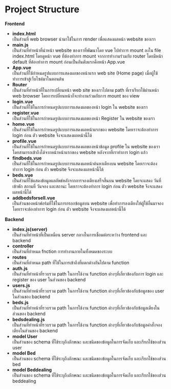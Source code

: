   <h1>Project Structure</h1>
  <p><strong>Frontend</strong></p>
  <ul>
  <li><strong>index.html</strong><br />เป็นส่วนที่ web browser นำมาใช้ในการ render เพื่อแสดงผลหน้า website ของเรา<strong><br /></strong></li> <!-- J -->
  <li><strong>main.js</strong><br />เป็นส่วนที่ทำหน้าที่นำหน้า website ของเราที่พัฒนาโดย vue ไปทำการ mount ลงใน file index.html โดยดูหน้า vue ที่ต้องทำการ mount จากการทำงานร่วมกับ router โดยมีหน้า default ที่ต้องทำการ mount ก่อนเป็นอันดับแรกคือหน้า App.vue</li>
  <li><strong>App.vue</strong><br />เป็นส่วนที่ใช้กำหนดรูปแบบการแสดงผลของหน้าแรก web site (Home page) เมื่อผู้ใช้ทำการเข้าสู่เว็บไซต์มาในตอนต้น</li>
  <li><strong>Router</strong><br />เป็นส่วนที่ทำหน้าที่ในการเปลี่ยนหน้า web site ของเราไปตาม path ที่เราเรียกใช้ผ่านหน้า web browser โดยการเปลี่ยนหน้าก็จะทำงานร่วมกับการ mount ของ view</li>
  <li><strong>login.vue</strong><br />เป็นส่วนที่ใช้ในการกำหนดรูปแบบการแสดงผลของหน้า login ใน website ของเรา</li>
  <li><strong>register.vue</strong><br />เป็นส่วนที่ใช้ในการกำหนดรูปแบบการแสดงผลของหน้า Register ใน website ของเรา</li> <!-- Boss -->
  <li><strong>home.vue</strong><br />เป็นส่วนที่ใช้ในการกำหนดรูปแบบการแสดงผลหน้าแรกของ website โดยเราจะต้องทำการ login ก่อน ตัว website จึงจะแสดงผลหน้านี้ได้</li>
  <li><strong>profile.vue</strong><br />เป็นส่วนที่ใช้ในการกำหนดรูปแบบการแสดงผลของหน้าข้อมูล profile ใน website ของเรา โดยสามารถเข้าถึงได้จากหน้าหน้าแรกของ website หลังจากที่เราทำการ login แล้ว</li>
  <li><strong>findbeds.vue</strong><br />เป็นส่วนที่ใช้ในการกำหนดรูปแบบการแสดงผลหน้าค้นหาเตียงบน website โดยเราจะต้องทำการ login ก่อน ตัว website จึงจะแสดงผลหน้านี้ได้</li>
  <li><strong>beds.vue</strong><br />เป็นส่วนที่ใช้แสดงข้อมูลผลลัพธ์หลังจากการจองเตียงเสร็จสิ้นบน website โดยจะแสดง วันที่เข้าพัก สถานที่ วันจอง และสถานะ โดยเราจะต้องทำการ login ก่อน ตัว website จึงจะแสดงผลหน้านี้ได้</li>
  <li><strong>addbedsforsell.vue</strong><br />เป็นส่วนของหน้าฟอร์มที่ใช้ในการกรอกข้อมูลบน website เพื่อทำการลงเตียงให้ผู้ใช้อื่นมาจอง โดยเราจะต้องทำการ login ก่อน ตัว website จึงจะแสดงผลหน้านี้ได้</li> <!-- Pruk -->
  </ul> 
  <p><strong>Backend</strong></p>
  <ul>
  <li><strong>index.js(server)</strong><br />เป็นส่วนที่ทำหน้าที่เป็นเหมือน server กลางในการเชื่อมต่อระหว่าง frontend และ backend<strong><br /></strong></li>
  <li><strong>controller</strong><br />เป็นส่วนที่กำหนด fnction การทำงานภายในทั้งหมดของระบบ</li> <!-- Bonus -->
  <li><strong>routes</strong><br />เป็นส่วนที่กำหนด path ที่ใช้ในการเข้าถึงที่แตกต่างกันไปตาม function</li>
  <li><strong>auth.js</strong><br />เป็นส่วนที่ทำหน้าที่รวบรวม path ในการใช้งาน function ต่างๆที่เกี่ยวข้องกับการ login และ register ของ user ในส่วนของ backend</li>
  <li><strong>users.js</strong><br />เป็นส่วนที่ทำหน้าที่รวบรวม path ในการใช้งาน function ต่างๆที่เกี่ยวข้องกับข้อมูลของ user ในส่วนของ backend</li>
  <li><strong>beds.js</strong><br />เป็นส่วนที่ทำหน้าที่รวบรวม path ในการใช้งาน function ต่างๆที่เกี่ยวข้องกับข้อมูลเตียงในส่วนของ backend</li>
  <li><strong>bedsdealing.js</strong><br />เป็นส่วนที่ทำหน้าที่รวบรวม path ในการใช้งาน function ต่างๆที่เกี่ยวข้องกับข้อมูลคำสั่งจองเตียงในส่วนของ backend</li> <!-- Prathan -->
  <li><strong>model User</strong><br />เป็นส่วนของ schema ที่ใช้ระบุถึงลักษณะ และชนิดของข้อมูลในการจัดเก็บ และเรียกใช้ของส่วน user</li>
  <li><strong>model Bed</strong><br />เป็นส่วนของ schema ที่ใช้ระบุถึงลักษณะ และชนิดของข้อมูลในการจัดเก็บ และเรียกใช้ของส่วน bed</li>
  <li><strong>model Beddealing</strong><br />เป็นส่วนของ schema ที่ใช้ระบุถึงลักษณะ และชนิดของข้อมูลในการจัดเก็บ และเรียกใช้ของส่วน beddealing</li>
  </ul>
  <!-- Pon -->
